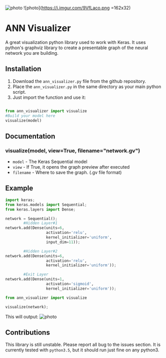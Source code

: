 ![photo](https://i.imgur.com/DrZJOzy.png)
![photo](https://i.imgur.com/9VfLaco.png =162x32)

# ANN Visualizer
A great visualization python library used to work with Keras. It uses python's graphviz library to create a presentable graph of the neural network you are building.

## Installation
1. Download the `ann_visualizer.py` file from the github repository.
2. Place the `ann_visualizer.py` in the same directory as your main python script.
3. Just import the function and use it:

```python

from ann_visualizer import visualize
#Build your model here
visualize(model)
```

## Documentation

### visualize(model, view=True, filename="network.gv")
* `model` - The Keras Sequential model
* `view` - If True, it opens the graph preview after executed
* `filename` - Where to save the graph. (.gv file format)

## Example
```python
import keras;
from keras.models import Sequential;
from keras.layers import Dense;

network = Sequential();
        #Hidden Layer#1
network.add(Dense(units=6,
                  activation='relu',
                  kernel_initializer='uniform',
                  input_dim=11));

        #Hidden Layer#2
network.add(Dense(units=6,
                  activation='relu',
                  kernel_initializer='uniform'));

        #Exit Layer
network.add(Dense(units=1,
                  activation='sigmoid',
                  kernel_initializer='uniform'));

from ann_visualizer import visualize

visualize(network);
```

This will output:
![photo](https://i.imgur.com/ngThGlk.png)

## Contributions
This library is still unstable. Please report all bug to the issues section. It is currently tested with `python3.5`, but it should run just fine on any python3.
